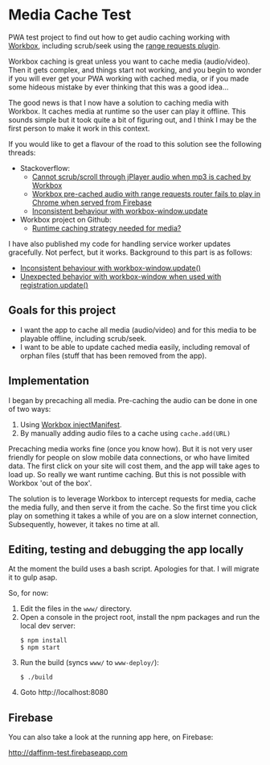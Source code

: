 # Media Cache Test
PWA test project to find out how to get audio caching working with [Workbox](https://developers.google.com/web/tools/workbox), 
including scrub/seek using the [range requests plugin](https://developers.google.com/web/tools/workbox/modules/workbox-range-requests).

Workbox caching is great unless you want to cache media (audio/video). Then it gets complex, and things start not working, 
and you begin to wonder if you will ever get your PWA working with cached media, or if
you made some hideous mistake by ever thinking that this was a good idea...

The good news is that I now have a solution to caching media with Workbox. It caches media at runtime so the user can
play it offline. This sounds simple but it took quite a bit of figuring out, and I think I may be the first person to make it work
in this context. 

If you would like to get a flavour of the road to this solution see the following threads:

* Stackoverflow:
  * [Cannot scrub/scroll through jPlayer audio when mp3 is cached by Workbox](https://stackoverflow.com/questions/57903010/cannot-scrub-scroll-through-jplayer-audio-when-mp3-is-cached-by-workbox)
  * [Workbox pre-cached audio with range requests router fails to play in Chrome when served from Firebase](https://stackoverflow.com/questions/58270383/workbox-pre-cached-audio-with-range-requests-router-fails-to-play-in-chrome-when)
  * [Inconsistent behaviour with workbox-window.update](https://stackoverflow.com/questions/58670453/inconsistent-behaviour-with-workbox-window-update) 
* Workbox project on Github:
  * [Runtime caching strategy needed for media?](https://github.com/GoogleChrome/workbox/issues/2382)

I have also published my code for handling service worker updates gracefully. Not perfect, but it works. Background to 
this part is as follows:
* [Inconsistent behaviour with workbox-window.update()](https://stackoverflow.com/questions/58670453/inconsistent-behaviour-with-workbox-window-update)
* [Unexpected behavior with workbox-window when used with registration.update()](https://github.com/GoogleChrome/workbox/issues/2031)


## Goals for this project

* I want the app to cache all media (audio/video) and for this media to be playable offline, including scrub/seek.
* I want to be able to update cached media easily, including removal of orphan files (stuff that has been removed from
the app).

## Implementation

I began by precaching all media. Pre-caching the audio can be done in one of two ways:
1. Using [Workbox injectManifest](https://developers.google.com/web/tools/workbox/modules/workbox-cli#injectmanifest).
1. By manually adding audio files to a cache using ```cache.add(URL)```

Precaching media works fine (once you know how). But it is not very user friendly for people on slow mobile data 
connections, or who have limited data. The first click on your site will cost them, and the app will take ages to load up.
So really we want runtime caching. But this is not possible with Workbox 'out of the box'.

The solution is to leverage Workbox to intercept requests for media, cache the media fully, and then serve it
from the cache. So the first time you click play on something it takes a while of you are on a slow internet 
 connection, Subsequently, however, it takes no time at all.

## Editing, testing and debugging the app locally
At the moment the build uses a bash script. Apologies for that. I will migrate it to gulp asap.

So, for now:

1. Edit the files in the  ```www/``` directory.
1. Open a console in the project root, install the npm packages and run the local dev server:
   ```
   $ npm install
   $ npm start 
   ```
1. Run the build (syncs ```www/``` to ```www-deploy/```): 
   ```
   $ ./build
   ```
1. Goto http://localhost:8080

## Firebase
You can also take a look at the running app here, on Firebase:

http://daffinm-test.firebaseapp.com